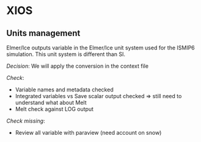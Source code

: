 XIOS
====

Units management
----------------
Elmer/Ice outputs variable in the Elmer/Ice unit system used for the ISMIP6 simulation. This unit system is different than SI. 

*Decision*: We will apply the conversion in the context file

*Check*:
- Variable names and metadata checked
- Integrated variables vs Save scalar output checked => still need to understand what about Melt
- Melt check against LOG output

*Check missing*:
- Review all variable with paraview (need account on snow)
